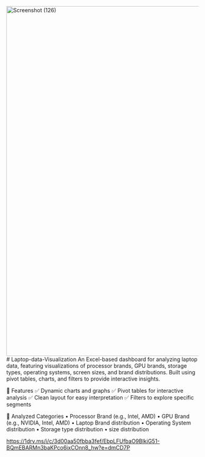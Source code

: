 <img width="1858" height="915" alt="Screenshot (126)" src="https://github.com/user-attachments/assets/67716a87-ea0f-48f8-942e-2d546cd31e2f" /># Laptop-data-Visualization
An Excel-based dashboard for analyzing laptop data, featuring visualizations of processor brands, GPU brands, storage types, operating systems, screen sizes, and brand distributions. Built using pivot tables, charts, and filters to provide interactive insights.

📁 Features
✅ Dynamic charts and graphs
✅ Pivot tables for interactive analysis
✅ Clean layout for easy interpretation
✅ Filters to explore specific segments

📌 Analyzed Categories
• Processor Brand (e.g., Intel, AMD)
• GPU Brand (e.g., NVIDIA, Intel, AMD)
• Laptop Brand distribution
• Operating System distribution
• Storage type distribution
• size distribution

https://1drv.ms/i/c/3d00aa50fbba3fef/EbpLFUfbaO9BlkiG51-BQmEBARMn3baKPco6ixCOnn8_hw?e=dmCD7P
